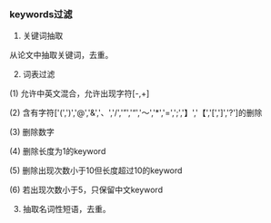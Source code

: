 
### keywords过滤

1. 关键词抽取

从论文中抽取关键词，去重。

2. 词表过滤

(1) 允许中英文混合，允许出现字符[-,+]

(2) 含有字符['(',')','@','&','、','/','”','“','～','*','=',';','】','【','[',']','?']的删除

(3) 删除数字

(4) 删除长度为1的keyword

(5) 删除出现次数小于10但长度超过10的keyword

(6) 若出现次数小于5，只保留中文keyword

3. 抽取名词性短语，去重。


